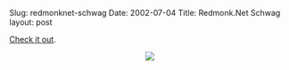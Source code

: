 Slug: redmonknet-schwag
Date: 2002-07-04
Title: Redmonk.Net Schwag
layout: post

<a href="http://www.cafepress.com/cp/store/store.aspx?storeid=redmonk">Check it out</a>.

<div align="center"><a href="http://www.cafepress.com/cp/store/productdetail.aspx?prodno=redmonk.2597188"><img border="0" src="https://images.cafepress.com/storetn_nocache/2597188_B_store.jpg" /></a></div>
